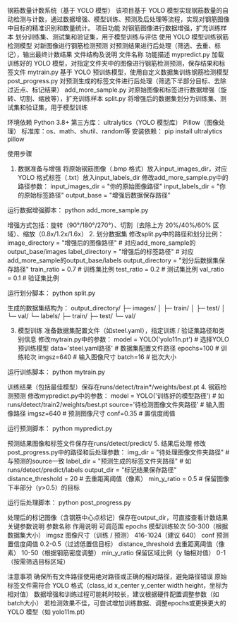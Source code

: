 钢筋数量计数系统（基于 YOLO 模型）
该项目基于 YOLO 模型实现钢筋数量的自动检测与计数，通过数据增强、模型训练、预测及后处理等流程，实现对钢筋图像中目标的精准识别和数量统计。
项目功能
对钢筋图像进行数据增强，扩充训练样本
划分训练集、测试集和验证集，用于模型训练与评估
使用 YOLO 模型训练钢筋检测模型
对新图像进行钢筋检测预测
对预测结果进行后处理（筛选、去重、标记），输出最终计数结果
文件结构及说明
文件名称
功能描述
mypredict.py
加载训练好的 YOLO 模型，对指定文件夹中的图像进行钢筋检测预测，保存结果和标签文件
mytrain.py
基于 YOLO 预训练模型，使用自定义数据集训练钢筋检测模型
post_progress.py
对预测生成的标签文件进行后处理（筛选下半部分目标、去除过近点、标记结果）
add_more_sample.py
对原始图像和标签进行数据增强（旋转、切割、缩放等），扩充训练样本
split.py
将增强后的数据集划分为训练集、测试集和验证集，用于模型训练

环境依赖
Python 3.8+
第三方库：
ultralytics（YOLO 模型库）
Pillow（图像处理）
标准库：os、math、shutil、random等
安装依赖：
pip install ultralytics pillow

使用步骤
1. 数据准备与增强
将原始钢筋图像（.bmp 格式）放入input_images_dir，对应 YOLO 格式标签（.txt）放入input_labels_dir
修改add_more_sample.py中的路径参数：
input_images_dir = "你的原始图像路径"
input_labels_dir = "你的原始标签路径"
output_base = "增强后数据保存路径"

运行数据增强脚本：
python add_more_sample.py

增强方式包括：旋转（90°/180°/270°）、切割（去除上方 20%/40%/60% 区域）、缩放（0.8x/1.2x/1.6x）
2. 划分数据集
修改split.py中的路径和划分比例：
image_directory = "增强后的图像路径"  # 对应add_more_sample的output_base/images
label_directory = "增强后的标签路径"  # 对应add_more_sample的output_base/labels
output_directory = "划分后数据集保存路径"
train_ratio = 0.7  # 训练集比例
test_ratio = 0.2   # 测试集比例
val_ratio = 0.1    # 验证集比例

运行划分脚本：
python split.py

生成的数据集结构为：
output_directory/
├─ images/
│  ├─ train/
│  ├─ test/
│  └─ val/
└─ labels/
   ├─ train/
   ├─ test/
   └─ val/

3. 模型训练
准备数据集配置文件（如steel.yaml），指定训练 / 验证集路径和类别信息
修改mytrain.py中的参数：
model = YOLO('yolo11n.pt')  # 选择YOLO预训练模型
data='steel.yaml路径'       # 数据集配置文件路径
epochs=100                 # 训练轮次
imgsz=640                  # 输入图像尺寸
batch=16                   # 批次大小

运行训练脚本：
python mytrain.py

训练结果（包括最佳模型）保存在runs/detect/train*/weights/best.pt
4. 钢筋检测预测
修改mypredict.py中的参数：
model = YOLO('训练好的模型路径')  # 如runs/detect/train2/weights/best.pt
source='待检测图像文件夹路径'    # 输入图像路径
imgsz=640                     # 预测图像尺寸
conf=0.35                     # 置信度阈值

运行预测脚本：
python mypredict.py

预测结果图像和标签文件保存在runs/detect/predict/
5. 结果后处理
修改post_progress.py中的路径和后处理参数：
img_dir = "待处理图像文件夹路径"        # 与预测的source一致
label_dir = "预测生成的标签文件夹路径"  # 如runs/detect/predict/labels
output_dir = "标记结果保存路径"
distance_threshold = 20  # 去重距离阈值（像素）
min_y_ratio = 0.5        # 保留图像下半部分（y>0.5）的目标

运行后处理脚本：
python post_progress.py

处理后的标记图像（含钢筋中心点标记）保存在output_dir，可直接查看计数结果
关键参数说明
参数名称
作用说明
可调范围
epochs
模型训练轮次
50-300（根据数据集大小）
imgsz
图像尺寸（训练 / 预测）
416-1024（建议 640）
conf
预测置信度阈值
0.2-0.5（过滤低置信目标）
distance_threshold
去重距离阈值（像素）
10-50（根据钢筋密度调整）
min_y_ratio
保留区域比例（y 轴相对值）
0-1（按需筛选目标区域）

注意事项
确保所有文件路径使用绝对路径或正确的相对路径，避免路径错误
原始标签文件需符合 YOLO 格式（class_id x_center y_center width height，坐标为相对值）
数据增强和训练过程可能耗时较长，建议根据硬件配置调整参数（如batch大小）
若检测效果不佳，可尝试增加训练数据、调整epochs或更换更大的 YOLO 模型（如 yolo11m.pt）

